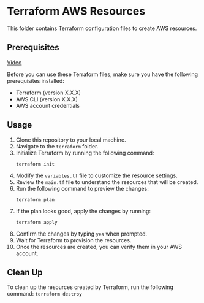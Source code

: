 # Terraform AWS Resources

This folder contains Terraform configuration files to create AWS resources.

## Prerequisites

[Video]()

Before you can use these Terraform files, make sure you have the following prerequisites installed:

- Terraform (version X.X.X)
- AWS CLI (version X.X.X)
- AWS account credentials

## Usage

1. Clone this repository to your local machine.
2. Navigate to the `terraform` folder.
3. Initialize Terraform by running the following command:
    ```
    terraform init
    ```
4. Modify the `variables.tf` file to customize the resource settings.
5. Review the `main.tf` file to understand the resources that will be created.
6. Run the following command to preview the changes:
    ```
    terraform plan
    ```
7. If the plan looks good, apply the changes by running:
    ```
    terraform apply
    ```
8. Confirm the changes by typing `yes` when prompted.
9. Wait for Terraform to provision the resources.
10. Once the resources are created, you can verify them in your AWS account.

## Clean Up

To clean up the resources created by Terraform, run the following command: `terraform destroy`
